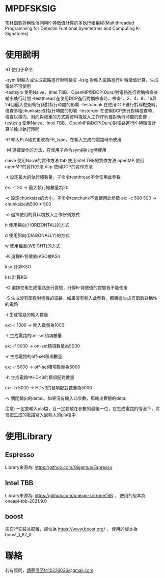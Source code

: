 # MPDFSKSIG

布林函數對稱性偵測與K-特徵值計算的多執行緒編程(Multithreaded Programming for Detectin Funtional Symmetries and Computing K-Signatures)

# 使用說明

-D 使用子命令

-sym 對輸入或生成電路進行對稱檢查
-ksig 對輸入電路進行K-特徵值計算，生成電路不可使用  
-testsym 使用Naive、Intel TBB、OpenMP與DCP(Ours)對電路進行對稱檢查並輸出執行時間
-testthread 在使用DCP進行對稱檢查時，檢查1、2、4、8、16與24個最大使用執行緒對執行時間的影響
-testchunk 在使用DCP進行對稱檢查時，檢查多種chunksize對執行時間的影響 
-testorder 在使用DCP進行對稱檢查時，檢查以橫向、斜向與權重的方式將資料塊放入工作佇列種對執行時間的影響
-testksig 使用Naive、Intel TBB、OpenMP與DCP(Ours)對電路進行K-特徵值計算並輸出執行時間

-R 輸入PLA格式更改為FR_type，在輸入生成的電路時所使用

-M 選擇實作的方法，在使用子命令sym與ksig時使用

  naive 使用Naive的實作方法
  tbb 使用Intel TBB的實作方法
  openMP 使用openMP的實作方法
  dcp 使用DCP的實作方法

-t 設定最大的執行緒數量，子命令testthread不會使用此參數

  ex: -t 20 -> 最大執行緒數量為20

-c 設定chunksize的大小，子命令testchunk不會使用此參數
  ex: -c 500 500 -> chunksize為500 * 500

-o 選擇使用的資料塊放入工作佇列方式

  h 使用橫向(HORIZONTAL)的方式
  
  d 使用斜向(DIAGONALLY)的方式
  
  w 使用權重(WEIGHT)的方式

-K 選擇K-特徵值(KSO或KSI)

  kso 計算KSO
  
  ksi 計算KSI

-G 選擇使用生成電路進行實驗，計算K-特徵值的實驗皆不能使用

-S 生成沒有函數對稱性的電路。如果沒有輸入此參數，那將會生成有函數對稱性的電路

-i 生成電路的輸入數量

  ex: -i 1000 -> 輸入數量為1000
  
-f 生成電路的on-set積項數量

  ex: -f 5000 -> on-set積項數量為5000
  
-r 生成電路的off-set積項數量

  ex: -r 5000 -> off-set積項數量為5000
  
-h 生成電路中HD<3的積項配對數量

  ex: -h 5000 -> HD<3的積項配對數量為5000

-v 關閉輸出的detail。如果沒有輸入此參數，那輸出實驗的detail

注意: 一定要輸入pla檔，且一定要放在參數的最後一位，在生成電路的情況下，將會把生成的電路寫入到輸入的pla檔中

# 使用Library

## Espresso
Library來源為: https://github.com/Gigantua/Espresso

## Intel TBB
Library來源為: https://github.com/oneapi-src/oneTBB ，
使用的版本為oneapi-tbb-2021.9.0

## boost
需自行安裝並配置，網址為 https://www.boost.org/ ，
使用的版本為boost_1_82_0

# 聯絡
若有疑問，請寄信至f410226036@gmail.com
